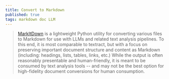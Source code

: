 ```yaml
---
title: Convert to Markdown
published: true
tags: markdown doc LLM
---
```

> [MarkItDown](https://github.com/microsoft/markitdown?tab=readme-ov-file#markitdown) is a lightweight Python utility for converting various files to Markdown for use with LLMs and related text analysis pipelines. To this end, it is most comparable to textract, but with a focus on preserving important document structure and content as Markdown (including: headings, lists, tables, links, etc.) While the output is often reasonably presentable and human-friendly, it is meant to be consumed by text analysis tools -- and may not be the best option for high-fidelity document conversions for human consumption.
